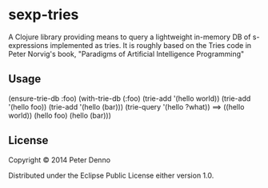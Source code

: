 # sexp-tries

A Clojure library providing means to query a lightweight in-memory DB of s-expressions
implemented as tries. It is roughly based on the Tries code in Peter Norvig's book,
"Paradigms of Artificial Intelligence Programming"

## Usage

(ensure-trie-db :foo)
(with-trie-db (:foo)
  (trie-add '(hello world))
  (trie-add '(hello foo))
  (trie-add '(hello (bar)))
  (trie-query '(hello ?what)) ==> ((hello world)) (hello foo) (hello (bar)))

## License

Copyright © 2014 Peter Denno

Distributed under the Eclipse Public License either version 1.0.
